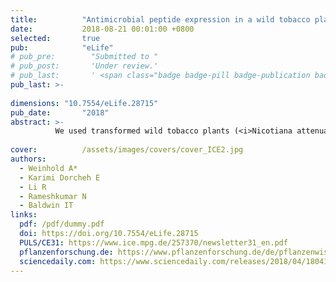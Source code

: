 ```yaml
---
title:          "Antimicrobial peptide expression in a wild tobacco plant reveals the limits of host-microbe-manipulations in the field"
date:           2018-08-21 00:01:00 +0800
selected:       true
pub:            "eLife"
# pub_pre:        "Submitted to "
# pub_post:       'Under review.'
# pub_last:       ' <span class="badge badge-pill badge-publication badge-success">Spotlight</span>'
pub_last: >- 
              
dimensions: "10.7554/eLife.28715"
pub_date:       "2018"
abstract: >-
          We used transformed wild tobacco plants (<i>Nicotiana attenuata</i>) which constitutively express an antimicrobial peptide to establish an ecological tool for plant-microbe studies in the field. 
                    
cover:          /assets/images/covers/cover_ICE2.jpg
authors:
  - Weinhold A*
  - Karimi Dorcheh E
  - Li R
  - Rameshkumar N
  - Baldwin IT
links:
  pdf: /pdf/dummy.pdf
  doi: https://doi.org/10.7554/eLife.28715
  PULS/CE31: https://www.ice.mpg.de/257370/newsletter31_en.pdf
  pflanzenforschung.de: https://www.pflanzenforschung.de/de/pflanzenwissen/journal/kaum-kleinzukriegen-wurzel-mikrobiom-robuster-als-gedac-10926
  sciencedaily.com: https://www.sciencedaily.com/releases/2018/04/180417090017.htm
---
```

